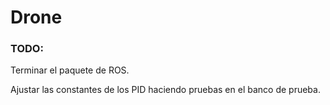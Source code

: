 # Drone

### TODO:
Terminar el paquete de ROS.

Ajustar las constantes de los PID haciendo pruebas en el banco de prueba.
